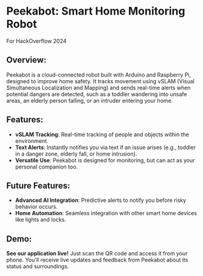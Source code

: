 # Peekabot: Smart Home Monitoring Robot
For HackOverflow 2024

## Overview:
Peekabot is a cloud-connected robot built with Arduino and Raspberry Pi, designed to improve home safety. It tracks movement using vSLAM (Visual Simultaneous Localization and Mapping) and sends real-time alerts when potential dangers are detected, such as a toddler wandering into unsafe areas, an elderly person falling, or an intruder entering your home.

## Features:
- **vSLAM Tracking**: Real-time tracking of people and objects within the environment.
- **Text Alerts**: Instantly notifies you via text if an issue arises (e.g., toddler in a danger zone, elderly fall, or home intrusion).
- **Versatile Use**: Peekabot is designed for monitoring, but can act as your personal companion too. 

## Future Features:
- **Advanced AI Integration**: Predictive alerts to notify you before risky behavior occurs.
- **Home Automation**: Seamless integration with other smart home devices like lights and locks.

## Demo:
**See our application live!** Just scan the QR code and access it from your phone. You'll receive live updates and feedback from Peekabot about its status and surroundings.
